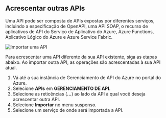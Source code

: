 ## <a name="append-other-apis"></a>Acrescentar outras APIs

Uma API pode ser composta de APIs expostas por diferentes serviços, incluindo a especificação de OpenAPI, uma API SOAP, o recurso de aplicativos de API do Serviço de Aplicativo do Azure, Azure Functions, Aplicativo Lógico do Azure e Azure Service Fabric.

![Importar uma API](./media/api-management-append-apis/import.png)

Para acrescentar uma API diferente da sua API existente, siga as etapas abaixo. Ao importar outra API, as operações são acrescentadas à sua API atual.

1. Vá até a sua instância de Gerenciamento de API do Azure no portal do Azure.
2. Selecione **APIs** em **GERENCIAMENTO DE API**.
3. Selecione as reticências (**...**) ao lado da API à qual você deseja acrescentar outra API.
4. Selecione **Importar** no menu suspenso.
5. Selecione um serviço de onde será importada a API.


